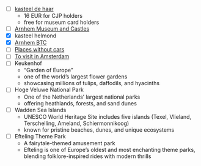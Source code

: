 - [ ] [kasteel de haar](https://www.kasteeldehaar.nl/)
	- 16 EUR for CJP holders
	- free for museum card holders
- [ ] [Arnhem Museum and Castles](Arnhem%20Museum%20and%20Castles.md)
- [x] kasteel helmond 
- [x] [Arnhem BTC](Arnhem%20BTC.md)
- [ ] [Places without cars](Places%20without%20cars.md)
- [ ] [To visit in Amsterdam](To%20visit%20in%20Amsterdam.md)
- [ ] Keukenhof
	- “Garden of Europe”
	- one of the world’s largest flower gardens
	- showcasing millions of tulips, daffodils, and hyacinths
- [ ] Hoge Veluwe National Park
	- One of the Netherlands’ largest national parks
	- offering heathlands, forests, and sand dunes
- [ ] Wadden Sea Islands
	- UNESCO World Heritage Site includes five islands (Texel, Vlieland, Terschelling, Ameland, Schiermonnikoog)
	- known for pristine beaches, dunes, and unique ecosystems
- [ ] Efteling Theme Park
	- A fairytale-themed amusement park
	- Efteling is one of Europe’s oldest and most enchanting theme parks, blending folklore-inspired rides with modern thrills
